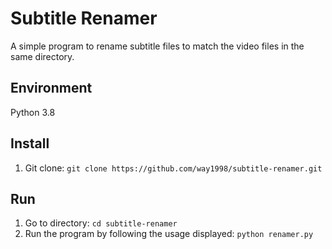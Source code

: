 # Subtitle Renamer
A simple program to rename subtitle files to match the video files in the same directory.

## Environment
Python 3.8

## Install
1. Git clone: ```git clone https://github.com/way1998/subtitle-renamer.git```

## Run
1. Go to directory: ```cd subtitle-renamer```
2. Run the program by following the usage displayed: ```python renamer.py```

